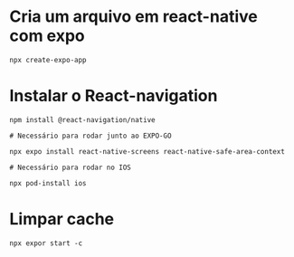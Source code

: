 # Cria um arquivo em react-native com expo
```
npx create-expo-app
```

# Instalar o React-navigation
```
npm install @react-navigation/native

# Necessário para rodar junto ao EXPO-GO

npx expo install react-native-screens react-native-safe-area-context

# Necessário para rodar no IOS

npx pod-install ios
```

# Limpar cache
```
npx expor start -c
```
